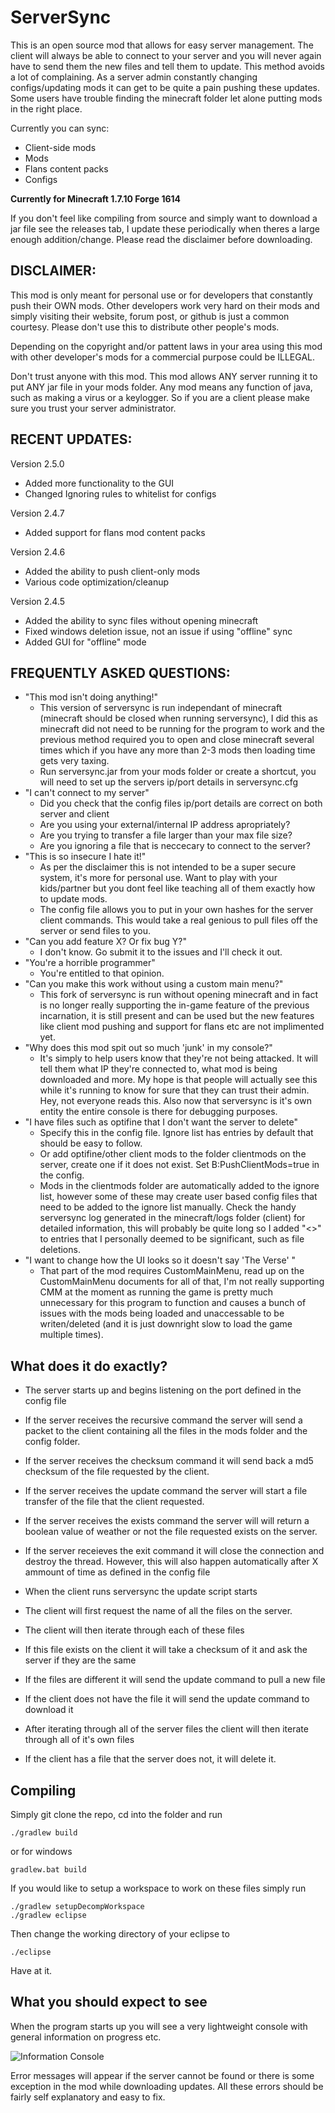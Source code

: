 ServerSync
=========
This is an open source mod that allows for easy server management. The client will always be able to connect to your server and you will never again have to send them the new files and tell them to update. This method avoids a lot of complaining. As a server admin constantly changing configs/updating mods it can get to be quite a pain pushing these updates. Some users have trouble finding the minecraft folder let alone putting mods in the right place.

Currently you can sync:
* Client-side mods
* Mods
* Flans content packs
* Configs

**Currently for Minecraft 1.7.10 Forge 1614**

If you don't feel like compiling from source and simply want to download a jar file see the releases tab, I update these periodically when theres a large enough addition/change. Please read the disclaimer before downloading.


DISCLAIMER:
-----------
This mod is only meant for personal use or for developers that constantly push their OWN mods. Other developers work very hard on their mods and simply visiting their website, forum post, or github is just a common courtesy. Please don't use this to distribute other people's mods.

Depending on the copyright and/or pattent laws in your area using this mod with other developer's mods for a commercial purpose could be ILLEGAL.

Don't trust anyone with this mod. This mod allows ANY server running it to put ANY jar file in your mods folder. Any mod means any function of java, such as making a virus or a keylogger. So if you are a client please make sure you trust your server administrator.


RECENT UPDATES:
-----------
Version 2.5.0
* Added more functionality to the GUI
* Changed Ignoring rules to whitelist for configs

Version 2.4.7
* Added support for flans mod content packs 

Version 2.4.6
* Added the ability to push client-only mods
* Various code optimization/cleanup

Version 2.4.5
* Added the ability to sync files without opening minecraft
* Fixed windows deletion issue, not an issue if using "offline" sync
* Added GUI for "offline" mode

FREQUENTLY ASKED QUESTIONS:
-----------
* "This mod isn't doing anything!"
  * This version of serversync is run independant of minecraft (minecraft should be closed when running serversync), I did this as minecraft did not need to be running for the program to work and the previous method required you to open and close minecraft several times which if you have any more than 2-3 mods then loading time gets very taxing.
  * Run serversync.jar from your mods folder or create a shortcut, you will need to set up the servers ip/port details in serversync.cfg
* "I can't connect to my server"
  * Did you check that the config files ip/port details are correct on both server and client
  * Are you using your external/internal IP address apropriately?
  * Are you trying to transfer a file larger than your max file size?
  * Are you ignoring a file that is neccecary to connect to the server?
* "This is so insecure I hate it!"
  * As per the disclaimer this is not intended to be a super secure system, it's more for personal use. Want to play with your kids/partner but you dont feel like teaching all of them exactly how to update mods.
  * The config file allows you to put in your own hashes for the server client commands. This would take a real genious to pull files off the server or send files to you.
* "Can you add feature X? Or fix bug Y?"
  * I don't know. Go submit it to the issues and I'll check it out.
* "You're a horrible programmer"
  * You're entitled to that opinion.
* "Can you make this work without using a custom main menu?"
  * This fork of serversync is run without opening minecraft and in fact is no longer really supporting the in-game feature of the previous incarnation, it is still present and can be used but the new features like client mod pushing and support for flans etc are not implimented yet.
* "Why does this mod spit out so much 'junk' in my console?"
  * It's simply to help users know that they're not being attacked. It will tell them what IP they're connected to, what mod is being downloaded and more. My hope is that people will actually see this while it's running to know for sure that they can trust their admin. Hey, not everyone reads this. Also now that serversync is it's own entity the entire console is there for debugging purposes.
* "I have files such as optifine that I don't want the server to delete"
  * Specify this in the config file. Ignore list has entries by default that should be easy to follow.
  * Or add optifine/other client mods to the folder clientmods on the server, create one if it does not exist. Set B:PushClientMods=true in the config.
  * Mods in the clientmods folder are automatically added to the ignore list, however some of these may create user based config files that need to be added to the ignore list manually. Check the handy serversync log generated in the minecraft/logs folder (client) for detailed information, this will probably be quite long so I added "<>" to entries that I personally deemed to be significant, such as file deletions.
* "I want to change how the UI looks so it doesn't say 'The Verse' "
  * That part of the mod requires CustomMainMenu, read up on the CustomMainMenu documents for all of that, I'm not really supporting CMM at the moment as running the game is pretty much unnecessary for this program to function and causes a bunch of issues with the mods being loaded and unaccessable to be writen/deleted (and it is just downright slow to load the game multiple times).

What does it do exactly?
-----------

* The server starts up and begins listening on the port defined in the config file
* If the server receives the recursive command the server will send a packet to the client containing all the files in the mods folder and the config folder.
* If the server receives the checksum command it will send back a md5 checksum of the file requested by the client.
* If the server receives the update command the server will start a file transfer of the file that the client requested.
* If the server receives the exists command the server will will return a boolean value of weather or not the file requested exists on the server.
* If the server receieves the exit command it will close the connection and destroy the thread. However, this will also happen automatically after X ammount of time as defined in the config file
 
* When the client runs serversync the update script starts
* The client will first request the name of all the files on the server.
* The client will then iterate through each of these files
* If this file exists on the client it will take a checksum of it and ask the server if they are the same
* If the files are different it will send the update command to pull a new file
* If the client does not have the file it will send the update command to download it
* After iterating through all of the server files the client will then iterate through all of it's own files
* If the client has a file that the server does not, it will delete it.

Compiling
--------------

Simply git clone the repo, cd into the folder and run 
```
./gradlew build
```
or for windows
```
gradlew.bat build
```

If you would like to setup a workspace to work on these files simply run
```
./gradlew setupDecompWorkspace
./gradlew eclipse
```

Then change the working directory of your eclipse to 
```
./eclipse
```

Have at it.

What you should expect to see
--------------

When the program starts up you will see a very lightweight console with general information on progress etc.

![Information Console](http://s16.postimg.org/swag8elmt/Serversync_Grab.jpg)

Error messages will appear if the server cannot be found or there is some exception in the mod while downloading updates. All these errors should be fairly self explanatory and easy to fix.
